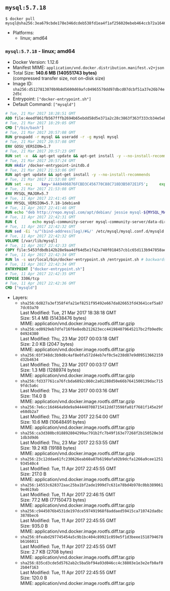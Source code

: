 ## `mysql:5.7.18`

```console
$ docker pull mysql@sha256:3ea679cbde178e346dcdeb538fd1ea4f1af256020ebeb464ccb72a1646a2ba6d
```

-	Platforms:
	-	linux; amd64

### `mysql:5.7.18` - linux; amd64

-	Docker Version: 1.12.6
-	Manifest MIME: `application/vnd.docker.distribution.manifest.v2+json`
-	Total Size: **140.6 MB (140551743 bytes)**  
	(compressed transfer size, not on-disk size)
-	Image ID: `sha256:d5127813070b9b8d5600d69afc04965570dd97dbcd07dcbf51a37e26b74e2d5c`
-	Entrypoint: `["docker-entrypoint.sh"]`
-	Default Command: `["mysqld"]`

```dockerfile
# Tue, 21 Mar 2017 18:28:51 GMT
ADD file:4eedf861fb567fffb2694b65ebdd58d5e371a2c28c3863f363f333cb34e5eb7b in / 
# Tue, 21 Mar 2017 18:29:05 GMT
CMD ["/bin/bash"]
# Tue, 21 Mar 2017 20:57:08 GMT
RUN groupadd -r mysql && useradd -r -g mysql mysql
# Tue, 21 Mar 2017 20:57:08 GMT
ENV GOSU_VERSION=1.7
# Tue, 21 Mar 2017 20:57:23 GMT
RUN set -x 	&& apt-get update && apt-get install -y --no-install-recommends ca-certificates wget && rm -rf /var/lib/apt/lists/* 	&& wget -O /usr/local/bin/gosu "https://github.com/tianon/gosu/releases/download/$GOSU_VERSION/gosu-$(dpkg --print-architecture)" 	&& wget -O /usr/local/bin/gosu.asc "https://github.com/tianon/gosu/releases/download/$GOSU_VERSION/gosu-$(dpkg --print-architecture).asc" 	&& export GNUPGHOME="$(mktemp -d)" 	&& gpg --keyserver ha.pool.sks-keyservers.net --recv-keys B42F6819007F00F88E364FD4036A9C25BF357DD4 	&& gpg --batch --verify /usr/local/bin/gosu.asc /usr/local/bin/gosu 	&& rm -r "$GNUPGHOME" /usr/local/bin/gosu.asc 	&& chmod +x /usr/local/bin/gosu 	&& gosu nobody true 	&& apt-get purge -y --auto-remove ca-certificates wget
# Tue, 21 Mar 2017 20:57:24 GMT
RUN mkdir /docker-entrypoint-initdb.d
# Tue, 21 Mar 2017 21:53:06 GMT
RUN apt-get update && apt-get install -y --no-install-recommends 		pwgen 		openssl 		perl 	&& rm -rf /var/lib/apt/lists/*
# Tue, 21 Mar 2017 21:53:08 GMT
RUN set -ex; 	key='A4A9406876FCBD3C456770C88C718D3B5072E1F5'; 	export GNUPGHOME="$(mktemp -d)"; 	gpg --keyserver ha.pool.sks-keyservers.net --recv-keys "$key"; 	gpg --export "$key" > /etc/apt/trusted.gpg.d/mysql.gpg; 	rm -r "$GNUPGHOME"; 	apt-key list > /dev/null
# Tue, 21 Mar 2017 21:53:08 GMT
ENV MYSQL_MAJOR=5.7
# Tue, 11 Apr 2017 22:41:45 GMT
ENV MYSQL_VERSION=5.7.18-1debian8
# Tue, 11 Apr 2017 22:41:46 GMT
RUN echo "deb http://repo.mysql.com/apt/debian/ jessie mysql-${MYSQL_MAJOR}" > /etc/apt/sources.list.d/mysql.list
# Tue, 11 Apr 2017 22:42:31 GMT
RUN { 		echo mysql-community-server mysql-community-server/data-dir select ''; 		echo mysql-community-server mysql-community-server/root-pass password ''; 		echo mysql-community-server mysql-community-server/re-root-pass password ''; 		echo mysql-community-server mysql-community-server/remove-test-db select false; 	} | debconf-set-selections 	&& apt-get update && apt-get install -y mysql-server="${MYSQL_VERSION}" && rm -rf /var/lib/apt/lists/* 	&& rm -rf /var/lib/mysql && mkdir -p /var/lib/mysql /var/run/mysqld 	&& chown -R mysql:mysql /var/lib/mysql /var/run/mysqld 	&& chmod 777 /var/run/mysqld
# Tue, 11 Apr 2017 22:42:32 GMT
RUN sed -Ei 's/^(bind-address|log)/#&/' /etc/mysql/mysql.conf.d/mysqld.cnf 	&& echo '[mysqld]\nskip-host-cache\nskip-name-resolve' > /etc/mysql/conf.d/docker.cnf
# Tue, 11 Apr 2017 22:42:32 GMT
VOLUME [/var/lib/mysql]
# Tue, 11 Apr 2017 22:42:33 GMT
COPY file:5453fdbdb142b28e9aa4df64d5e1f42a740f018457cb1c65d113b947858ae314 in /usr/local/bin/ 
# Tue, 11 Apr 2017 22:42:34 GMT
RUN ln -s usr/local/bin/docker-entrypoint.sh /entrypoint.sh # backwards compat
# Tue, 11 Apr 2017 22:42:34 GMT
ENTRYPOINT ["docker-entrypoint.sh"]
# Tue, 11 Apr 2017 22:42:35 GMT
EXPOSE 3306/tcp
# Tue, 11 Apr 2017 22:42:36 GMT
CMD ["mysqld"]
```

-	Layers:
	-	`sha256:6d827a3ef358f4fa21ef8251f95492e667da826653fd43641cef5a877dc03a70`  
		Last Modified: Tue, 21 Mar 2017 18:38:18 GMT  
		Size: 51.4 MB (51438476 bytes)  
		MIME: application/vnd.docker.image.rootfs.diff.tar.gzip
	-	`sha256:ed0929eb7dfe716f6e8edb212623ecc441984079645217bc2fb9ed9c04924380`  
		Last Modified: Thu, 23 Mar 2017 00:03:18 GMT  
		Size: 2.0 KB (2047 bytes)  
		MIME: application/vnd.docker.image.rootfs.diff.tar.gzip
	-	`sha256:03f348dc3b9d8c4af8e0fa572d4eb7ef0c5e238d87e9d09513662159d32b4634`  
		Last Modified: Thu, 23 Mar 2017 00:03:17 GMT  
		Size: 1.3 MB (1288974 bytes)  
		MIME: application/vnd.docker.image.rootfs.diff.tar.gzip
	-	`sha256:fd337761ca76fcbda6892c860c2a01288d50e66b7641500139dac7159fdc5a6c`  
		Last Modified: Thu, 23 Mar 2017 00:03:16 GMT  
		Size: 114.0 B  
		MIME: application/vnd.docker.image.rootfs.diff.tar.gzip
	-	`sha256:7e6cc16d464a9de9a944440708715412dd73598fa01f7681f145e29fe68db2a7`  
		Last Modified: Thu, 23 Mar 2017 22:54:00 GMT  
		Size: 10.6 MB (10648491 bytes)  
		MIME: application/vnd.docker.image.rootfs.diff.tar.gzip
	-	`sha256:ca3d380bc018892804299ac791b2fc7b49f163e77268f2b150520e3d1db3d9d6`  
		Last Modified: Thu, 23 Mar 2017 22:53:55 GMT  
		Size: 19.2 KB (19188 bytes)  
		MIME: application/vnd.docker.image.rootfs.diff.tar.gzip
	-	`sha256:23c12ddae61fc230626eab60a87b6190afa92b9dcfa1266a9cee1251934540c4`  
		Last Modified: Tue, 11 Apr 2017 22:45:55 GMT  
		Size: 217.0 B  
		MIME: application/vnd.docker.image.rootfs.diff.tar.gzip
	-	`sha256:14553c628372aac25ba1bf2ade1999d7c631e78bd4b978c0bb3890619e4619ab`  
		Last Modified: Tue, 11 Apr 2017 22:46:15 GMT  
		Size: 77.2 MB (77150473 bytes)  
		MIME: application/vnd.docker.image.rootfs.diff.tar.gzip
	-	`sha256:c9445076b4531de197dce597491968f8addaed59415ca710742dadbc3878bec6`  
		Last Modified: Tue, 11 Apr 2017 22:45:55 GMT  
		Size: 935.0 B  
		MIME: application/vnd.docker.image.rootfs.diff.tar.gzip
	-	`sha256:8feabd297745454a5c9b1bc404c89921c059e5f1d3beee1518794678b6166011`  
		Last Modified: Tue, 11 Apr 2017 22:45:55 GMT  
		Size: 2.7 KB (2708 bytes)  
		MIME: application/vnd.docker.image.rootfs.diff.tar.gzip
	-	`sha256:835cd3cde5d5762ab2c5ba5bf94a93d046cc4c38803e1e3e2efb0af02b04f163`  
		Last Modified: Tue, 11 Apr 2017 22:45:55 GMT  
		Size: 120.0 B  
		MIME: application/vnd.docker.image.rootfs.diff.tar.gzip
